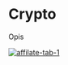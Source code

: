 # Crypto

Opis

[![affilate-tab-1][crypto-tab-1]][crypto-url-1]

[crypto-tab-1]: https://cdn.cryptobrowser.store/static/affiliate/images/sharing-new/rectangle/cryptotab-browser_social-post_52@2x.jpg
[crypto-url-1]: https://cryptotabbrowser.com/landing/79/33682389/
